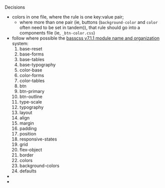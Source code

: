 Decisions


- colors in one file, where the rule is one key:value pair;
  - where more than one pair (ie, buttons (`background-color` and `color` often need to be set in tandem)), that rule should go into a components file (ie, `_btn-color.css`)
- follow where possible the [basscss v7.1.1 module name and organization](https://github.com/basscss/basscss/blob/a07f9e5eceed0df3fc638ef99559f7decf63aad1/src/basscss.css) system:
  1. base-reset
  2. base-forms
  3. base-tables
  4. base-typography
  5. color-base
  6. color-forms
  7. color-tables
  8. btn
  9. btn-primary
  10. btn-outline
  11. type-scale
  12. typography
  13. layout
  14. align
  15. margin
  16. padding
  17. position
  18. responsive-states
  19. grid
  20. flex-object
  21. border
  22. colors
  23. background-colors
  24. defaults
-
-
